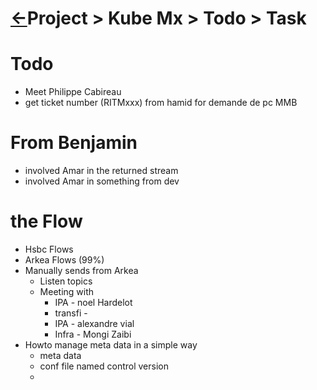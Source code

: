 <head><link rel="stylesheet" href="../../../../md.css"/><script src="../../../md.js"></script></head>

[//]: #(Reference)
[Repo_Readme]:    ../list/todo_list.md

# [&larr;][Repo_Readme]Project > Kube Mx > Todo > Task


# Todo
- Meet Philippe Cabireau
- get ticket number (RITMxxx) from hamid for demande de pc MMB

# From Benjamin
- involved Amar in the returned stream
- involved Amar in something from dev

# the Flow
- Hsbc Flows
- Arkea Flows (99%)
- Manually sends from Arkea
  - Listen topics 
  - Meeting with
    -  IPA - noel Hardelot
      - transfi - 
    -  IPA - alexandre vial
    -  Infra - Mongi Zaibi
- Howto manage meta data in a simple way
  - meta data
  - conf file named control version
  - 

